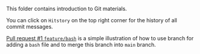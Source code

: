This folder contains introduction to Git materials.

You can click on `Hitstory` on the top right corner for the history of all commit messages.

[Pull request #1 `feature/bash`](https://github.com/energy-policy-institute-uchicago/RP-orientation-2022/pull/1) is a simple illustration of how to use branch for adding a `bash` file and to merge this branch into `main` branch.